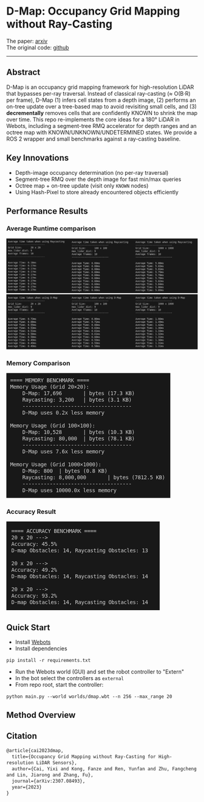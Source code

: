 # D-Map: Occupancy Grid Mapping without Ray-Casting
The paper: [arxiv](https://arxiv.org/abs/2307.08493)  
The original code: [github](https://github.com/hku-mars/D-Map)

---
## Abstract
D-Map is an occupancy grid mapping framework for high-resolution LiDAR that bypasses per-ray traversal. Instead of classical ray-casting (≈ O(B·R) per frame), D-Map (1) infers cell states from a depth image, (2) performs an on-tree update over a tree-based map to avoid revisiting small cells, and (3) **decrementally** removes cells that are confidently KNOWN to shrink the map over time. This repo re-implements the core ideas for a 180° LiDAR in Webots, including a segment-tree RMQ accelerator for depth ranges and an octree map with KNOWN/UNKNOWN/UNDETERMINED states. We provide a ROS 2 wrapper and small benchmarks against a ray-casting baseline.


## Key Innovations
- Depth-image occupancy determination (no per-ray traversal)
- Segment-tree RMQ over the depth image for fast min/max queries
- Octree map + on-tree update (visit only `KNOWN` nodes)
- Using Hash-Pixel to store already encountered objects efficiently

## Performance Results
### Average Runtime comparison
![raycasting_time](<benchmark/img/raycasting bench.png>)  
![dmap_time](<benchmark/img/dmap bench.png>)

### Memory Comparison
![memory](benchmark/img/memory.png)

### Accuracy Result
![accuracy](benchmark/img/Accuracy.png)

## Quick Start
- Install [Webots](https://cyberbotics.com/doc/guide/installation-procedure)
- Install dependencies
```
pip install -r requirements.txt
```
- Run the Webots world (GUI) and set the robot controller to "Extern"
- In the bot select the controllers as `external`
- From repo root, start the controller:
```
python main.py --world worlds/dmap.wbt --n 256 --max_range 20
```

## Method Overview

## Citation
```
@article{cai2023dmap,
  title={Occupancy Grid Mapping without Ray-Casting for High-resolution LiDAR Sensors},
  author={Cai, Yixi and Kong, Fanze and Ren, Yunfan and Zhu, Fangcheng and Lin, Jiarong and Zhang, Fu},
  journal={arXiv:2307.08493},
  year={2023}
}
```
